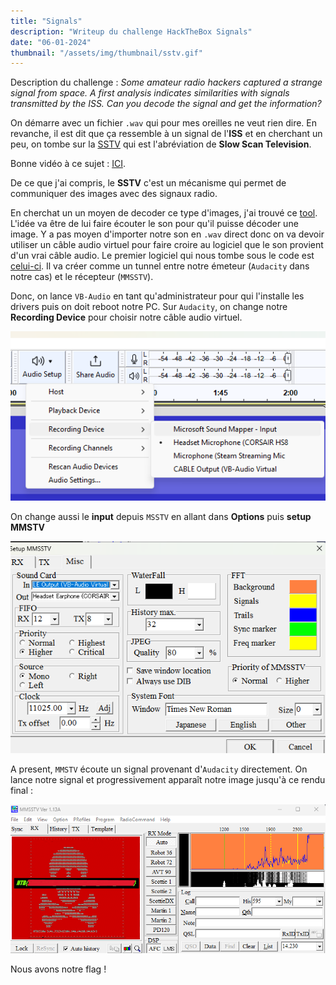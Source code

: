 ```yaml
---
title: "Signals"
description: "Writeup du challenge HackTheBox Signals"
date: "06-01-2024"
thumbnail: "/assets/img/thumbnail/sstv.gif"
---
```

Description du challenge : 
*Some amateur radio hackers captured a strange signal from space. A first analysis indicates similarities with signals transmitted by the ISS. Can you decode the signal and get the information?*

On démarre avec un fichier `.wav` qui pour mes oreilles ne veut rien dire. En revanche, il est dit que ça ressemble à un signal de l'**ISS** et en cherchant un peu, on tombe sur la [SSTV](https://www.leradioscope.fr/trafic/2016-03-30-14-42-59/sstv) qui est l'abréviation de **Slow Scan Television**. 

Bonne vidéo à ce sujet : [ICI](https://www.youtube.com/watch?v=E52xr5AKnjQ&t=6s).

De ce que j'ai compris, le **SSTV** c'est un mécanisme qui permet de communiquer des images avec des signaux radio. 

En cherchat un un moyen de decoder ce type d'images, j'ai trouvé ce [tool](https://hamsoft.ca/pages/mmsstv.php). 
L'idée va être de lui faire écouter le son pour qu'il puisse décoder une image. Y a pas moyen d'importer notre son en `.wav` direct donc on va devoir utiliser un câble audio virtuel pour faire croire au logiciel que le son provient d'un vrai câble audio. Le premier logiciel qui nous tombe sous le code est [celui-ci](https://vb-audio.com/Cable/). Il va créer comme un tunnel entre notre émeteur (`Audacity` dans notre cas) et le récepteur (`MMSSTV`). 

Donc, on lance `VB-Audio` en tant qu'administrateur pour qui l'installe les drivers puis on doit reboot notre PC. Sur `Audacity`, on change notre **Recording Device** pour choisir notre câble audio virtuel.

![1](../../../assets/img/writeups/Signals/1.png)

On change aussi le **input** depuis `MSSTV` en allant dans **Options** puis **setup MMSTV**

![2](../../../assets/img/writeups/Signals/2.png)

A present, `MMSTV` écoute un signal provenant d'`Audacity` directement. On lance notre signal et progressivement apparaît notre image jusqu'à ce rendu final : 

![flag](../../../assets/img/writeups/Signals/3.png)

Nous avons notre flag ! 